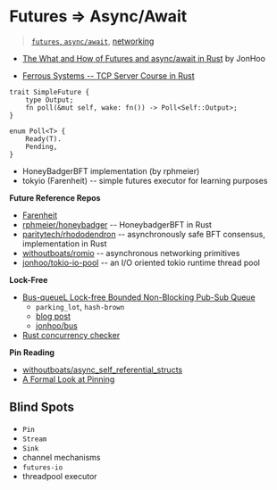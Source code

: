 # Futures => Async/Await
> [`futures`, `async/await`](./notes.md), [networking](./networking.md)

* [The What and How of Futures and async/await in Rust](https://www.youtube.com/watch?v=9_3krAQtD2k) by JonHoo

* [Ferrous Systems -- TCP Server Course in Rust](https://github.com/ferrous-systems/rust-three-days-course)

```
trait SimpleFuture {
    type Output;
    fn poll(&mut self, wake: fn()) -> Poll<Self::Output>;
}

enum Poll<T> {
    Ready(T).
    Pending,
}
```

* HoneyBadgerBFT implementation (by rphmeier)
* tokyio (Farenheit) -- simple futures executor for learning purposes

**Future Reference Repos**
* [Farenheit](https://rust-lang-nursery.github.io/futures-rs/blog/2018/08/17/toykio.html)
* [rphmeier/honeybadger](https://github.com/rphmeier/honeybadger) -- HoneybadgerBFT in Rust
* [paritytech/rhododendron](https://github.com/paritytech/rhododendron) -- asynchronously safe BFT consensus, implementation in Rust
* [withoutboats/romio](https://github.com/withoutboats/romio) -- asynchronous networking primitives
* [jonhoo/tokio-io-pool](https://github.com/jonhoo/tokio-io-pool) -- an I/O oriented tokio runtime thread pool

**Lock-Free**
<!--Find out what this means in the context of futures lmao, you're so far behind!!!-->
* [Bus-queueL Lock-free Bounded Non-Blocking Pub-Sub Queue](https://github.com/filipdulic/bus-queue)
    * `parking_lot`, `hash-brown`
    * [blog post](http://www.rossbencina.com/code/lockfree)
    * [jonhoo/bus](https://github.com/jonhoo/bus)
* [Rust concurrency checker](https://github.com/carllerche/loom)

**Pin Reading**
* [withoutboats/async_self_referential_structs](https://boats.gitlab.io/blog/post/2018-01-25-async-i-self-referential-structs/)
* [A Formal Look at Pinning](https://www.ralfj.de/blog/2018/04/05/a-formal-look-at-pinning.html)

## Blind Spots
* `Pin`
* `Stream`
* `Sink`
* channel mechanisms
* `futures-io`
* threadpool executor